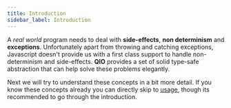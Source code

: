 ```yaml
---
title: Introduction
sidebar_label: Introduction
---
```


A _real world_ program needs to deal with **side-effects**, **non determinism** and **exceptions**. Unfortunately apart from throwing and catching exceptions, Javascript doesn't provide us with a first class support to handle non-determinism and side-effects. **QIO** provides a set of solid type-safe abstraction that can help solve these problems elegantly.

Next we will try to understand these concepts in a bit more detail. If you know these concepts already you can directly skip to [usage], though its recommended to go through the introduction.

[usage]:/qio/web/docs/installation
